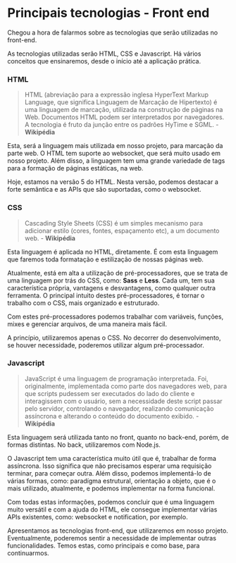 # Principais tecnologias - Front end

Chegou a hora de falarmos sobre as tecnologias que serão utilizadas no front-end.

As tecnologias utilizadas serão HTML, CSS e Javascript. Há vários conceitos que ensinaremos, desde o início até a aplicação prática.

### HTML

> HTML (abreviação para a expressão inglesa HyperText Markup Language, que significa Linguagem de Marcação de Hipertexto) é uma linguagem de marcação, utilizada na construção de páginas na Web. Documentos HTML podem ser interpretados por navegadores. A tecnologia é fruto da junção entre os padrões HyTime e SGML. - **Wikipédia**

Esta, será a linguagem mais utilizada em nosso projeto, para marcação da parte web. O HTML tem suporte ao websocket, que será muito usado em nosso projeto. Além disso, a linguagem tem uma grande variedade de tags para a formação de páginas estáticas, na web.

Hoje, estamos na versão 5 do HTML. Nesta versão, podemos destacar a forte semântica e as APIs que são suportadas, como o websocket.

### CSS

> Cascading Style Sheets (CSS) é um simples mecanismo para adicionar estilo (cores, fontes, espaçamento etc), a um documento web. - **Wikipédia**

Esta linguagem é aplicada no HTML, diretamente. É com esta linguagem que faremos toda formatação e estilização de nossas páginas web.

Atualmente, está em alta a utilização de pré-processadores, que se trata de uma linguagem por trás do CSS, como: **Sass** e **Less**. Cada um, tem sua característica própria, vantagens e desvantagens, como qualquer outra ferramenta. O principal intuito destes pré-processadores, é tornar o trabalho com o CSS, mais organizado e estruturado.

Com estes pré-processadores podemos trabalhar com variáveis, funções, mixes e gerenciar arquivos, de uma maneira mais fácil.

A princípio, utilizaremos apenas o CSS. No decorrer do desenvolvimento, se houver necessidade, poderemos utilizar algum pré-processador.

### Javascript

> JavaScript é uma linguagem de programação interpretada. Foi, originalmente, implementada como parte dos navegadores web, para que scripts pudessem ser executados do lado do cliente e interagissem com o usuário, sem a necessidade deste script passar pelo servidor, controlando o navegador, realizando comunicação assíncrona e alterando o conteúdo do documento exibido. - **Wikipédia**

Esta linguagem será utilizada tanto no front, quanto no back-end, porém, de formas distintas. No back, utilizaremos com Node.js.

O Javascript tem uma característica muito útil que é, trabalhar de forma assíncrona. Isso significa que não precisamos esperar uma requisição terminar, para começar outra. Além disso, podemos implementá-lo de várias formas, como: paradígma estrutural, orientação a objeto, que é o mais utilizado, atualmente, e podemos implementar na forma funcional.

Com todas estas informações, podemos concluir que é uma linguagem muito versátil e com a ajuda do HTML, ele consegue implementar várias APIs existentes, como: websocket e notification, por exemplo.

Apresentamos as tecnologias front-end, que utilizaremos em nosso projeto. Eventualmente, poderemos sentir a necessidade de implementar outras funcionalidades. Temos estas, como principais e como base, para continuarmos.